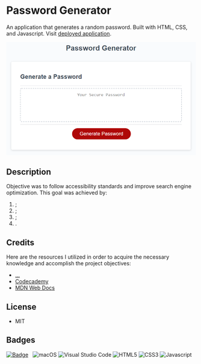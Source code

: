 # Password Generator
An application that generates a random password. Built with HTML, CSS, and Javascript. Visit <a href="#/">deployed application</a>.

![Password Screenshot](assets/javascript-homework-demo.png)

## Description
Objective was to follow accessibility standards and improve search engine optimization. This goal was achieved by:
  <ol>
  <li>;</li>
  <li>;</li>
  <li>;</li>
  <li>.</li>
  </ol>

## Credits
Here are the resources I utilized in order to acquire the necessary knowledge and accomplish the project objectives:
<ul>
  <li><a href="#">...</a></li>
  <li><a href="#">Codecademy</a></li>
  <li><a href="#">MDN Web Docs</a></li>
</ul>

## License
<ul>
  <li>MIT</li>
</ul>

## Badges
[![Badge](https://img.shields.io/badge/linkedin-%230077B5.svg?style=for-the-badge&logo=linkedin&logoColor=white)](https://www.linkedin.com/in/jenni4roman/)
&nbsp;
![macOS](https://img.shields.io/badge/mac%20os-000000?style=for-the-badge&logo=macos&logoColor=F0F0F0)
![Visual Studio Code](https://img.shields.io/badge/Visual%20Studio%20Code-0078d7.svg?style=for-the-badge&logo=visual-studio-code&logoColor=white)
![HTML5](https://img.shields.io/badge/html5-%23E34F26.svg?style=for-the-badge&logo=html5&logoColor=white)
![CSS3](https://img.shields.io/badge/css3-%231572B6.svg?style=for-the-badge&logo=css3&logoColor=white)
![Javascript](https://img.shields.io/badge/JavaScript-323330?style=for-the-badge&logo=javascript&logoColor=F7DF1E)
